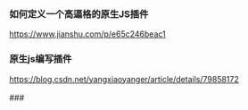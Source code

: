 ### 如何定义一个高逼格的原生JS插件
https://www.jianshu.com/p/e65c246beac1

### 原生js编写插件
https://blog.csdn.net/yangxiaoyanger/article/details/79858172

###　


